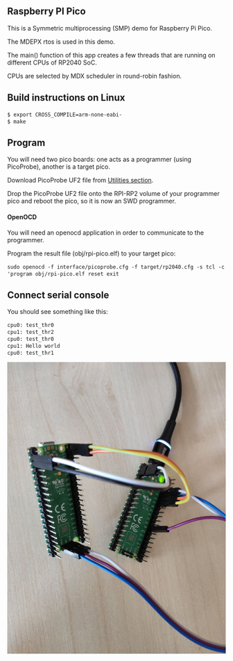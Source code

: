 ## Raspberry PI Pico

This is a Symmetric multiprocessing (SMP) demo for Raspberry Pi Pico.

The MDEPX rtos is used in this demo.

The main() function of this app creates a few threads that are running on different CPUs of RP2040 SoC.

CPUs are selected by MDX scheduler in round-robin fashion.

## Build instructions on Linux
    $ export CROSS_COMPILE=arm-none-eabi-
    $ make

## Program

You will need two pico boards: one acts as a programmer (using PicoProbe), another is a target pico.

Download PicoProbe UF2 file from [Utilities section](https://www.raspberrypi.org/documentation/rp2040/getting-started/#board-specifications).

Drop the PicoProbe UF2 file onto the RPI-RP2 volume of your programmer pico and reboot the pico, so it is now an SWD programmer.

#### OpenOCD

You will need an openocd application in order to communicate to the programmer.

Program the result file (obj/rpi-pico.elf) to your target pico:

```
sudo openocd -f interface/picoprobe.cfg -f target/rp2040.cfg -s tcl -c 'program obj/rpi-pico.elf reset exit
```

## Connect serial console

You should see something like this:

```
cpu0: test_thr0
cpu1: test_thr2
cpu0: test_thr0
cpu1: Hello world
cpu0: test_thr1
```

![pico](https://raw.githubusercontent.com/machdep/raspberrypi-pico/master/images/pico.jpg)
